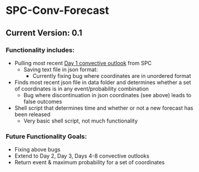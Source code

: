 # SPC-Conv-Forecast

## Current Version: 0.1

### Functionality includes:
  * Pulling most recent [Day 1 convective outlook](http://www.spc.noaa.gov/products/outlook/) from SPC
    * Saving text file in json format:
      * Currently fixing bug where coordinates are in unordered format
  * Finds most recent json file in data folder and determines whether a set of coordinates is in any event/probability combination
    * Bug where discontinuation in json coordinates (see above) leads to false outcomes
  * Shell script that determines time and whether or not a new forecast has been released
    * Very basic shell script, not much functionality
    
### Future Functionality Goals:
  * Fixing above bugs
  * Extend to Day 2, Day 3, Days 4-8 convective outlooks
  * Return event & maximum probability for a set of coordinates
